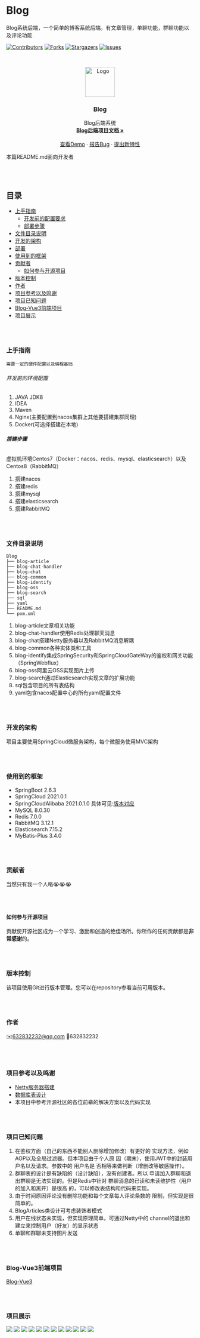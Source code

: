 # Blog

Blog系统后端，一个简单的博客系统后端。有文章管理，单聊功能，群聊功能以及评论功能

[![Contributors][contributors-shield]][contributors-url]
[![Forks][forks-shield]][forks-url]
[![Stargazers][stars-shield]][stars-url]
[![Issues][issues-shield]][issues-url]


<!-- PROJECT LOGO -->
<br />

<p align="center">
  <a href="https://github.com/Cookici/blog/">
    <img src="./img/logo.jpg" alt="Logo" width="80" height="80">
  </a>

<h3 align="center">Blog</h3>
  <p align="center">
    Blog后端系统
    <br />
    <a href="https://github.com/Cookici/blog"><strong>Blog后端项目文档 »</strong></a>
    <br />
    <br />
    <a href="https://github.com/Cookici/blog">查看Demo</a>
    ·
    <a href="https://github.com/Cookici/blog/issues">报告Bug</a>
    ·
    <a href="https://github.com/Cookici/blog/issues">提出新特性</a>
  </p>
</p>

本篇README.md面向开发者


<br /><br />

## 目录

- [上手指南](#上手指南)
    - [开发前的配置要求](#开发前的配置要求)
    - [部署步骤](#部署步骤)
- [文件目录说明](#文件目录说明)
- [开发的架构](#开发的架构)
- [部署](#部署)
- [使用到的框架](#使用到的框架)
- [贡献者](#贡献者)
    - [如何参与开源项目](#如何参与开源项目)
- [版本控制](#版本控制)
- [作者](#作者)
- [项目参考以及鸣谢](#项目参考以及鸣谢)
- [项目已知问题](#项目已知问题)
- [Blog-Vue3前端项目](#Blog-Vue3前端项目)
- [项目展示](#项目展示)


<br /><br />

### 上手指南
    需要一定的硬件配置以及编程基础



###### 开发前的环境配置
1. JAVA JDK8
2. IDEA
3. Maven
4. Nginx(主要配置到nacos集群上其他要搭建集群同理)
5. Docker(可选择搭建在本地)



###### **搭建步骤**
虚拟机环境Centos7（Docker：nacos、redis、mysql、elasticsearch）以及Centos8（RabbitMQ）
1. 搭建nacos
2. 搭建redis
3. 搭建mysql
4. 搭建elasticsearch
5. 搭建RabbitMQ


<br /><br />

### 文件目录说明

```
Blog
├── blog-article
├── blog-chat-handler
├── blog-chat
├── blog-common
├── blog-identify
├── blog-oss
├── blog-search
├── sql
├── yaml
├── README.md
└── pom.xml
```

1. blog-article文章相关功能
2. blog-chat-handler使用Redis处理聊天消息
3. blog-chat搭建Netty服务器以及RabbitMQ消息解耦
4. blog-common各种实体类和工具
5. blog-identify集成SpringSecurity和SpringCloudGateWay的鉴权和网关功能（SpringWebflux）
6. blog-oss阿里云OSS实现图片上传
7. blog-search通过Elasticsearch实现文章的扩展功能
8. sql包含项目的所有表结构
9. yaml包含nacos配置中心的所有yaml配置文件


<br /><br />

### 开发的架构
项目主要使用SpringCloud微服务架构，每个微服务使用MVC架构

<br /><br />


### 使用到的框架
- SpringBoot 2.6.3
- SpringCloud 2021.0.1
- SpringCloudAlibaba 2021.0.1.0  具体可见:<a href="https://github.com/alibaba/spring-cloud-alibaba/wiki/%E7%89%88%E6%9C%AC%E8%AF%B4%E6%98%8E#%E7%BB%84%E4%BB%B6%E7%89%88%E6%9C%AC%E5%85%B3%E7%B3%BB">版本对应</a>
- MySQL 8.0.30
- Redis 7.0.0
- RabbitMQ 3.12.1
- Elasticsearch 7.15.2
- MyBatis-Plus 3.4.0

<br /><br />

### 贡献者
当然只有我一个人咯😭😭😭


<br /><br />

#### 如何参与开源项目
贡献使开源社区成为一个学习、激励和创造的绝佳场所。你所作的任何贡献都是**非常感谢**的。


<br /><br />

### 版本控制
该项目使用Git进行版本管理。您可以在repository参看当前可用版本。

<br /><br />


### 作者
✉️632832232@qq.com
🐧632832232


<br /><br />

### 项目参考以及鸣谢
- [Netty服务器搭建](https://github.com/194295git/yan)
- [数据库表设计](https://zhangjia.io/852.html)
- 本项目中参考开源社区的各位前辈的解决方案以及代码实现

<br /><br />


### 项目已知问题
1. 在鉴权方面（自己的东西不能别人删除增加修改）有更好的
   实现方法，例如AOP以及全局过滤器。但本项目由于个人原
   因（期末），使用JWT中的封装用户名以及请求。参数中的
   用户名是 否相等来做判断（增删改等敏感操作）。
2. 群聊表的设计是有缺陷的（设计缺陷），没有创建者。所以
   申请加入群聊和退出群聊是无法实现的。但是Redis中针对
   群聊消息的已读和未读维护性（用户的加入和离开）是很高
   的，可以修改表结构和代码来实现。
3. 由于时间原因评论没有删除功能和每个文章每人评论条数的
   限制，但实现是很简单的。
4. BlogArticles类设计可考虑装饰者模式
5. 用户在线状态未实现，但实现原理简单，可通过Netty中的
   channel的退出和建立来控制用户（好友）的显示状态
6. 单聊和群聊未支持图片发送


<br /><br />

### Blog-Vue3前端项目
<a href="https://github.com/Cookici/blog-vue/tree/main">Blog-Vue3</a>


<br /><br />

### 项目展示
<img src="./img/1.png">
<img src="./img/2.png">
<img src="./img/3.png">
<img src="./img/4.png">
<img src="./img/5.png">
<img src="./img/6.png">
<img src="./img/7.png">
<img src="./img/8.png">
<img src="./img/9.png">
<img src="./img/10.png">
<img src="./img/11.png">
<img src="./img/11.png">

<!-- links -->

[your-project-path]: https://github.com/Cookici/blog/tree/main

[contributors-shield]: https://img.shields.io/github/contributors/Cookici/blog.svg?style=flat-square

[contributors-url]: https://github.com/Cookici/blog/graphs/contributors

[forks-shield]: https://img.shields.io/github/forks/Cookici/blog.svg?style=flat-square

[forks-url]: https://github.com/Cookici/blog/network/members

[stars-shield]: https://img.shields.io/github/stars/Cookici/blog.svg?style=flat-square

[stars-url]: https://github.com/Cookici/blog/stargazers

[issues-shield]: https://img.shields.io/github/issues/Cookici/blog.svg?style=flat-square

[issues-url]: https://img.shields.io/github/issues/Cookici/blog.svg

[license-shield]: https://img.shields.io/github/license/Cookici/blog.svg?style=flat-square
